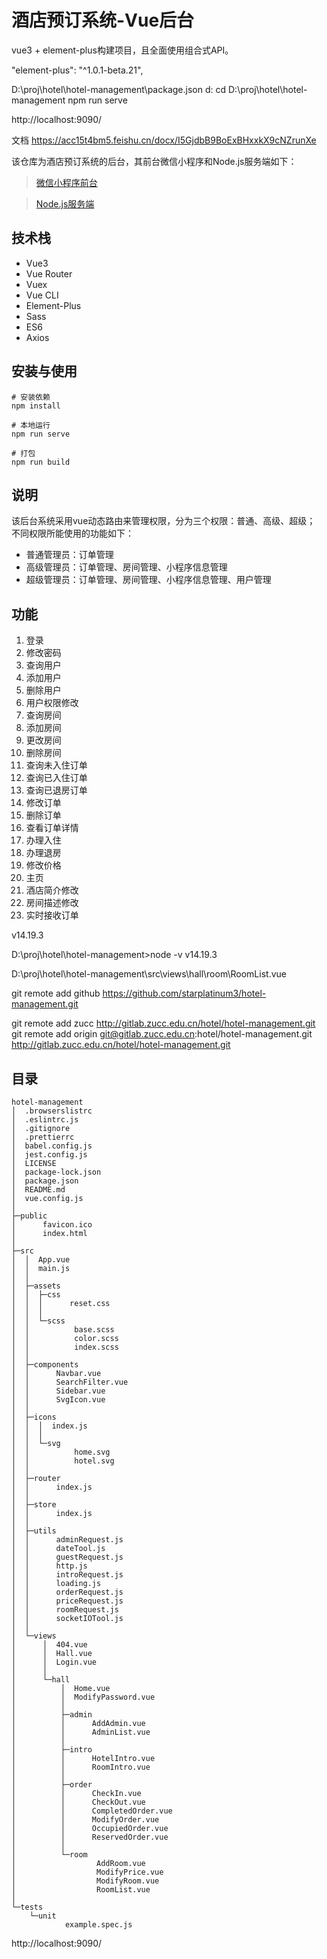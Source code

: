 # 酒店预订系统-Vue后台
vue3 + element-plus构建项目，且全面使用组合式API。

  "element-plus": "^1.0.1-beta.21",

  D:\proj\hotel\hotel-management\package.json
  d:
  cd D:\proj\hotel\hotel-management
  npm run serve 	

  http://localhost:9090/

文档
https://acc15t4bm5.feishu.cn/docx/I5GjdbB9BoExBHxxkX9cNZrunXe

该仓库为酒店预订系统的后台，其前台微信小程序和Node.js服务端如下：
> [微信小程序前台](https://github.com/xkcease/hotel-weapp)  

> [Node.js服务端](https://github.com/xkcease/hotel-server)

## 技术栈
- Vue3 
- Vue Router
- Vuex 
- Vue CLI
- Element-Plus
- Sass 
- ES6
- Axios


## 安装与使用
```shell
# 安装依赖
npm install

# 本地运行
npm run serve 	

# 打包
npm run build		
```

## 说明
该后台系统采用vue动态路由来管理权限，分为三个权限：普通、高级、超级；
不同权限所能使用的功能如下：
- 普通管理员：订单管理
- 高级管理员：订单管理、房间管理、小程序信息管理
- 超级管理员：订单管理、房间管理、小程序信息管理、用户管理

## 功能
1.  登录
2.  修改密码
3.  查询用户
4.  添加用户
5.  删除用户
6.  用户权限修改
7.  查询房间
8.  添加房间
9.  更改房间
10. 删除房间
11. 查询未入住订单
12. 查询已入住订单
13. 查询已退房订单
14. 修改订单
15. 删除订单
16. 查看订单详情
17. 办理入住
18. 办理退房
19. 修改价格
20. 主页
21.	酒店简介修改
22. 房间描述修改
23. 实时接收订单

v14.19.3

D:\proj\hotel\hotel-management>node -v
v14.19.3

D:\proj\hotel\hotel-management\src\views\hall\room\RoomList.vue

git remote add github https://github.com/starplatinum3/hotel-management.git

git remote add  zucc  http://gitlab.zucc.edu.cn/hotel/hotel-management.git
git remote add origin git@gitlab.zucc.edu.cn:hotel/hotel-management.git
http://gitlab.zucc.edu.cn/hotel/hotel-management.git
## 目录
```shell
hotel-management
│  .browserslistrc
│  .eslintrc.js
│  .gitignore
│  .prettierrc
│  babel.config.js
│  jest.config.js
│  LICENSE
│  package-lock.json
│  package.json
│  README.md
│  vue.config.js
│
├─public
│      favicon.ico
│      index.html
│
├─src
│  │  App.vue
│  │  main.js
│  │
│  ├─assets
│  │  ├─css
│  │  │      reset.css
│  │  │
│  │  └─scss
│  │          base.scss
│  │          color.scss
│  │          index.scss
│  │
│  ├─components
│  │      Navbar.vue
│  │      SearchFilter.vue
│  │      Sidebar.vue
│  │      SvgIcon.vue
│  │
│  ├─icons
│  │  │  index.js
│  │  │
│  │  └─svg
│  │          home.svg
│  │          hotel.svg
│  │
│  ├─router
│  │      index.js
│  │
│  ├─store
│  │      index.js
│  │
│  ├─utils
│  │      adminRequest.js
│  │      dateTool.js
│  │      guestRequest.js
│  │      http.js
│  │      introRequest.js
│  │      loading.js
│  │      orderRequest.js
│  │      priceRequest.js
│  │      roomRequest.js
│  │      socketIOTool.js
│  │
│  └─views
│      │  404.vue
│      │  Hall.vue
│      │  Login.vue
│      │
│      └─hall
│          │  Home.vue
│          │  ModifyPassword.vue
│          │
│          ├─admin
│          │      AddAdmin.vue
│          │      AdminList.vue
│          │
│          ├─intro
│          │      HotelIntro.vue
│          │      RoomIntro.vue
│          │
│          ├─order
│          │      CheckIn.vue
│          │      CheckOut.vue
│          │      CompletedOrder.vue
│          │      ModifyOrder.vue
│          │      OccupiedOrder.vue
│          │      ReservedOrder.vue
│          │
│          └─room
│                  AddRoom.vue
│                  ModifyPrice.vue
│                  ModifyRoom.vue
│                  RoomList.vue
│
└─tests
    └─unit
            example.spec.js
```

  http://localhost:9090/

